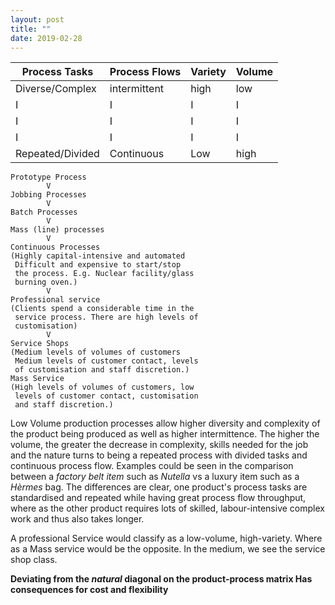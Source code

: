 ```yaml
---
layout: post
title: ""
date: 2019-02-28
---
```


Process Tasks    | Process Flows | Variety | Volume
--------------   | ------------- | -----   | -------
Diverse/Complex  | intermittent  | high    | low
I                | I             | I       | I
I                | I             | I       | I
I                | I             | I       | I
Repeated/Divided | Continuous    | Low     | high

```
Prototype Process
        V
Jobbing Processes
        V
Batch Processes
        V
Mass (line) processes
        V
Continuous Processes
(Highly capital-intensive and automated
 Difficult and expensive to start/stop 
 the process. E.g. Nuclear facility/glass
 burning oven.)
        V
Professional service
(Clients spend a considerable time in the
 service process. There are high levels of 
 customisation)
        V
Service Shops
(Medium levels of volumes of customers
 Medium levels of customer contact, levels 
 of customisation and staff discretion.)
Mass Service
(High levels of volumes of customers, low
 levels of customer contact, customisation
 and staff discretion.)
```

Low Volume production processes allow higher diversity and complexity of the
product being produced as well as higher intermittence. The higher the volume,
the greater the decrease in complexity, skills needed for the job and the nature
turns to being a repeated process with divided tasks and continuous process
flow. Examples could be seen in the comparison between a *factory belt item*
such as *Nutella* vs a luxury item such as a *Hèrmes* bag. The differences are
clear, one product's process tasks are standardised and repeated while having
great process flow throughput, where as the other product requires lots of
skilled, labour-intensive complex work and thus also takes longer.

A professional Service would classify as a low-volume, high-variety. Where as a
Mass service would be the opposite. In the medium, we see the service shop
class.

**Deviating from the *natural* diagonal on the product-process matrix Has
consequences for cost and flexibility**
















